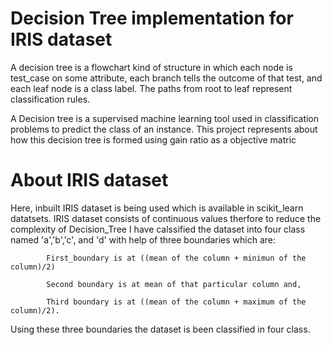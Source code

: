 # Decision Tree implementation for IRIS dataset


A decision tree is a flowchart kind of structure in which each node is test_case on some attribute, each branch tells the outcome of that test, and each leaf node is a class label. 
The paths from root to leaf represent classification rules.

A Decision tree is a supervised machine learning tool used in classification problems to predict the class of an instance.
This project represents about how this decision tree is formed using gain ratio as a objective matric


# About IRIS dataset
Here, inbuilt IRIS dataset is being used which is available in scikit_learn datatsets.
IRIS dataset consists of continuous values therfore to reduce the complexity of Decision_Tree I have calssified the dataset into four class named 'a','b','c', and 'd' with help of three boundaries which are:
			
			First_boundary is at ((mean of the column + minimun of the column)/2) 
			
			Second boundary is at mean of that particular column and,
			
			Third boundary is at ((mean of the column + maximum of the column)/2).

Using these three boundaries the dataset is been classified in four class.

